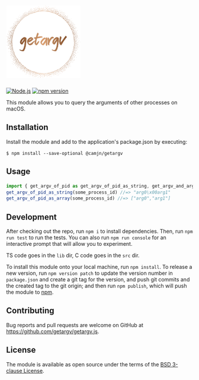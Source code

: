 <h1><img src="logo.svg" width="200" alt="getargv"></h1>

[![Node.js](https://github.com/getargv/getargv.js/actions/workflows/node.yml/badge.svg)](https://github.com/getargv/getargv.js/actions/workflows/node.yml)
[![npm version](https://badge.fury.io/js/@camjn%2Fgetargv.svg)](https://badge.fury.io/js/@camjn%2Fgetargv)

This module allows you to query the arguments of other processes on macOS.

## Installation

Install the module and add to the application's package.json by executing:

    $ npm install --save-optional @camjn/getargv

## Usage

```js
import { get_argv_of_pid as get_argv_of_pid_as_string, get_argv_and_argc_of_pid as get_argv_of_pid_as_array } from "@camjn/getargv";
get_argv_of_pid_as_string(some_process_id) //=> "arg0\x00arg1"
get_argv_of_pid_as_array(some_process_id) //=> ["arg0","arg1"]
```

## Development

After checking out the repo, run `npm i` to install dependencies. Then, run `npm run test` to run the tests. You can also run `npm run console` for an interactive prompt that will allow you to experiment.

TS code goes in the `lib` dir, C code goes in the `src` dir.

To install this module onto your local machine, run `npm install`. To release a new version, run `npm version patch` to update the version number in `package.json` and create a git tag for the version, and push git commits and the created tag to the git origin; and then run `npm publish`, which will push the module to [npm](https://www.npmjs.com).

## Contributing

Bug reports and pull requests are welcome on GitHub at https://github.com/getargv/getargv.js.

## License

The module is available as open source under the terms of the [BSD 3-clause License](https://opensource.org/licenses/BSD-3-Clause).
